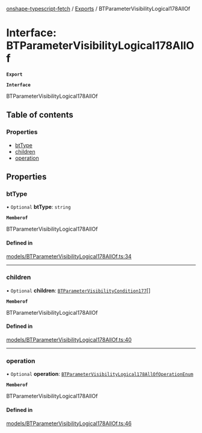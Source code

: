 [onshape-typescript-fetch](../README.md) / [Exports](../modules.md) / BTParameterVisibilityLogical178AllOf

# Interface: BTParameterVisibilityLogical178AllOf

**`Export`**

**`Interface`**

BTParameterVisibilityLogical178AllOf

## Table of contents

### Properties

- [btType](BTParameterVisibilityLogical178AllOf.md#bttype)
- [children](BTParameterVisibilityLogical178AllOf.md#children)
- [operation](BTParameterVisibilityLogical178AllOf.md#operation)

## Properties

### btType

• `Optional` **btType**: `string`

**`Memberof`**

BTParameterVisibilityLogical178AllOf

#### Defined in

[models/BTParameterVisibilityLogical178AllOf.ts:34](https://github.com/toebes/onshape-typescript-fetch/blob/3e11ae1/models/BTParameterVisibilityLogical178AllOf.ts#L34)

___

### children

• `Optional` **children**: [`BTParameterVisibilityCondition177`](BTParameterVisibilityCondition177.md)[]

**`Memberof`**

BTParameterVisibilityLogical178AllOf

#### Defined in

[models/BTParameterVisibilityLogical178AllOf.ts:40](https://github.com/toebes/onshape-typescript-fetch/blob/3e11ae1/models/BTParameterVisibilityLogical178AllOf.ts#L40)

___

### operation

• `Optional` **operation**: [`BTParameterVisibilityLogical178AllOfOperationEnum`](../modules.md#btparametervisibilitylogical178allofoperationenum-1)

**`Memberof`**

BTParameterVisibilityLogical178AllOf

#### Defined in

[models/BTParameterVisibilityLogical178AllOf.ts:46](https://github.com/toebes/onshape-typescript-fetch/blob/3e11ae1/models/BTParameterVisibilityLogical178AllOf.ts#L46)
